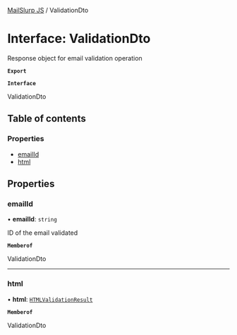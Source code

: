 [MailSlurp JS](../README.md) / ValidationDto

# Interface: ValidationDto

Response object for email validation operation

**`Export`**

**`Interface`**

ValidationDto

## Table of contents

### Properties

- [emailId](ValidationDto.md#emailid)
- [html](ValidationDto.md#html)

## Properties

### emailId

• **emailId**: `string`

ID of the email validated

**`Memberof`**

ValidationDto

___

### html

• **html**: [`HTMLValidationResult`](HTMLValidationResult.md)

**`Memberof`**

ValidationDto

